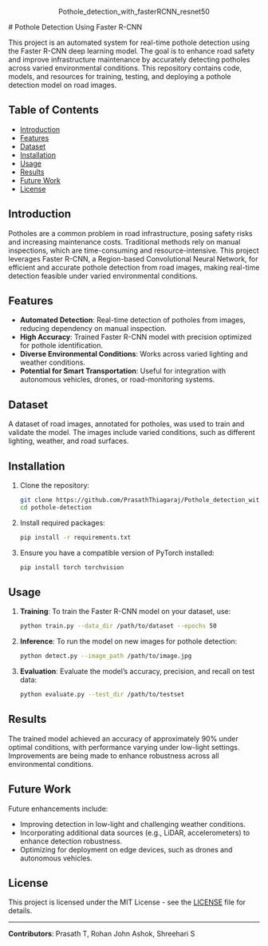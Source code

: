 <p align="center">Pothole_detection_with_fasterRCNN_resnet50</p>
# Pothole Detection Using Faster R-CNN

This project is an automated system for real-time pothole detection using the Faster R-CNN deep learning model. The goal is to enhance road safety and improve infrastructure maintenance by accurately detecting potholes across varied environmental conditions. This repository contains code, models, and resources for training, testing, and deploying a pothole detection model on road images.

## Table of Contents
- [Introduction](#introduction)
- [Features](#features)
- [Dataset](#dataset)
- [Installation](#installation)
- [Usage](#usage)
- [Results](#results)
- [Future Work](#future-work)
- [License](#license)

## Introduction

Potholes are a common problem in road infrastructure, posing safety risks and increasing maintenance costs. Traditional methods rely on manual inspections, which are time-consuming and resource-intensive. This project leverages Faster R-CNN, a Region-based Convolutional Neural Network, for efficient and accurate pothole detection from road images, making real-time detection feasible under varied environmental conditions.

## Features
- **Automated Detection**: Real-time detection of potholes from images, reducing dependency on manual inspection.
- **High Accuracy**: Trained Faster R-CNN model with precision optimized for pothole identification.
- **Diverse Environmental Conditions**: Works across varied lighting and weather conditions.
- **Potential for Smart Transportation**: Useful for integration with autonomous vehicles, drones, or road-monitoring systems.

## Dataset
A dataset of road images, annotated for potholes, was used to train and validate the model. The images include varied conditions, such as different lighting, weather, and road surfaces.

## Installation

1. Clone the repository:
    ```bash
    git clone https://github.com/PrasathThiagaraj/Pothole_detection_with_fasterRCNN_resnet50
    cd pothole-detection
    ```

2. Install required packages:
    ```bash
    pip install -r requirements.txt
    ```

3. Ensure you have a compatible version of PyTorch installed:
    ```bash
    pip install torch torchvision
    ```

## Usage

1. **Training**: To train the Faster R-CNN model on your dataset, use:
    ```bash
    python train.py --data_dir /path/to/dataset --epochs 50
    ```

2. **Inference**: To run the model on new images for pothole detection:
    ```bash
    python detect.py --image_path /path/to/image.jpg
    ```

3. **Evaluation**: Evaluate the model’s accuracy, precision, and recall on test data:
    ```bash
    python evaluate.py --test_dir /path/to/testset
    ```

## Results
The trained model achieved an accuracy of approximately 90% under optimal conditions, with performance varying under low-light settings. Improvements are being made to enhance robustness across all environmental conditions.

## Future Work
Future enhancements include:
- Improving detection in low-light and challenging weather conditions.
- Incorporating additional data sources (e.g., LiDAR, accelerometers) to enhance detection robustness.
- Optimizing for deployment on edge devices, such as drones and autonomous vehicles.

## License
This project is licensed under the MIT License - see the [LICENSE](LICENSE) file for details.

---

**Contributors**: Prasath T, Rohan John Ashok, Shreehari S


